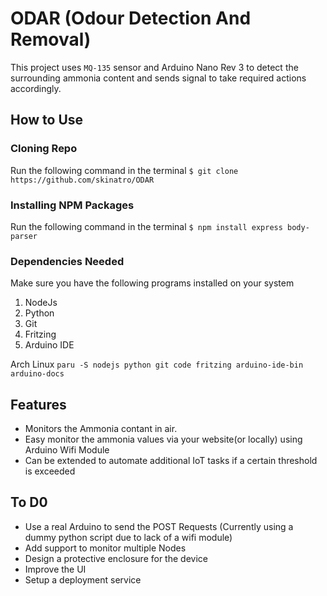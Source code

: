 # ODAR (Odour Detection And Removal)

This project uses `MQ-135` sensor and Arduino Nano Rev 3 to detect the surrounding ammonia content and sends signal to take required actions accordingly.

## How to Use
### Cloning Repo 
Run the following command in the terminal
`$ git clone https://github.com/skinatro/ODAR`

### Installing NPM Packages
Run the following command in the terminal
`$ npm install express body-parser`

### Dependencies Needed
Make sure you have the following programs installed on your system 
1. NodeJs
2. Python
3. Git
4. Fritzing
5. Arduino IDE

Arch Linux
`paru -S nodejs python git code fritzing arduino-ide-bin arduino-docs`

## Features

- Monitors the Ammonia contant in air.
- Easy monitor the ammonia values via your website(or locally) using Arduino Wifi Module
- Can be extended to automate additional IoT tasks if a certain threshold is exceeded

## To D0 

- Use a real Arduino to send the POST Requests (Currently using a dummy python script due to lack of a wifi module)
- Add support to monitor multiple Nodes 
- Design a protective enclosure for the device
- Improve the UI
- Setup a deployment service

